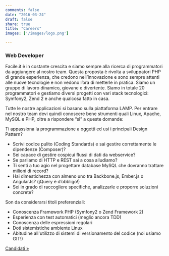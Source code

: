 ```yaml
---
comments: false
date: "2016-03-24"
draft: false
share: true
title: "Careers"
images: ['/images/logo.png']

---
```


### Web Developer

Facile.it è in costante crescita e siamo sempre alla ricerca di programmatori da aggiungere al nostro team. Questa proposta è rivolta a sviluppatori PHP di grande esperienza, che credono nell’innovazione e sono sempre attenti alle nuove tecnologie e non vedono l’ora di metterle in pratica. Siamo un gruppo di lavoro dinamico, giovane e divertente. Siamo in totale 20 programmatori e gestiamo diversi progetti con vari stack tecnologici: Symfony2, Zend 2 e anche qualcosa fatto in casa.

Tutte le nostre applicazioni si basano sulla piattaforma LAMP. Per entrare nel nostro team devi quindi conoscere bene strumenti quali Linux, Apache, MySQL e PHP, oltre a rispondere “sì” a queste domande:

Ti appassiona la programmazione a oggetti ed usi i principali Design Pattern?

- Scrivi codice pulito (Coding Standards) e sai gestire correttamente le dipendenze (Composer)?
- Sei capace di gestire cospicui flussi di dati da webservice?
- Se parliamo di HTTP e REST sai a cosa alludiamo?
- Ti senti a tuo agio nel progettare database MySQL che dovranno trattare milioni di record?
- Hai dimestichezza con almeno uno tra Backbone.js, Ember.js o AngularJs? (jQuery è d’obbligo!)
- Sei in grado di raccogliere specifiche, analizzarle e proporre soluzioni concrete?

Son da considerarsi titoli preferenziali:

- Conoscenza Framework PHP (Symfony2 o Zend Framework 2)
- Esperienza con test automatici (meglio ancora TDD)
- Conoscenza delle espressioni regolari
- Doti sistemistiche ambiente Linux
- Abitudine all'utilizzo di sistemi di versionamento del codice (noi usiamo GIT!)

<a href="http://jobs.facile.it/chi-cerchiamo/candidati.html" target="_blank">Candidati »</a>
